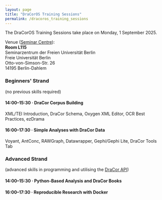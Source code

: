 ```yaml
---
layout: page
title: "DraCorOS Training Sessions"
permalink: /dracoros_training_sessions
---
```


The DraCorOS Training Sessions take place on Monday, 1 September 2025.

Venue ([Seminar Centre](venue)):\
**Room L115**\
Seminarzentrum der Freien Universität Berlin\
Freie Universität Berlin\
Otto-von-Simson-Str. 26\
14195 Berlin-Dahlem

### Beginners' Strand

(no previous skills required)

#### 14:00–15:30 · DraCor Corpus Building

XML/TEI Introduction, DraCor Schema, Oxygen XML Editor, OCR Best Practices, ezDrama

#### 16:00–17:30 · Simple Analyses with DraCor Data

Voyant, AntConc, RAWGraph, Datawrapper, Gephi/Gephi Lite, DraCor Tools Tab

### Advanced Strand

(advanced skills in programming and utilising the [DraCor API](https://dracor.org/doc/api))

#### 14:00–15:30 · Python-Based Analysis and DraCor Books

#### 16:00–17:30 · Reproducible Research with Docker
